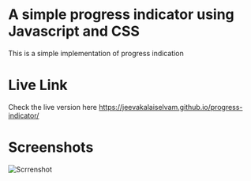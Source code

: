 # A simple progress indicator using Javascript and CSS

This is a simple implementation of progress indication

# Live Link

Check the live version here <https://jeevakalaiselvam.github.io/progress-indicator/>

# Screenshots

![Scrrenshot](screens/screen.png)
